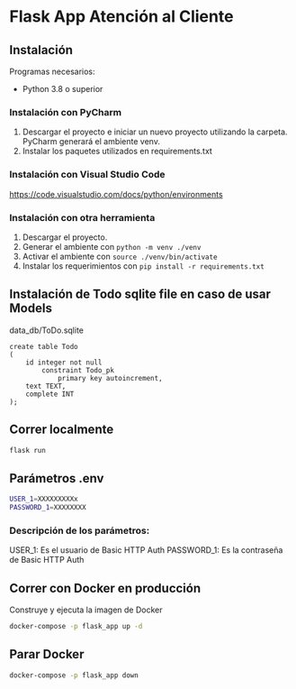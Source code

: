 # Flask App Atención al Cliente

## Instalación

Programas necesarios:

- Python 3.8 o superior

### Instalación con PyCharm

1. Descargar el proyecto e iniciar un nuevo proyecto utilizando la carpeta. PyCharm generará el ambiente venv.
2. Instalar los paquetes utilizados en requirements.txt

### Instalación con Visual Studio Code

https://code.visualstudio.com/docs/python/environments

### Instalación con otra herramienta

1. Descargar el proyecto.
2. Generar el ambiente con `python -m venv ./venv`
3. Activar el ambiente con `source ./venv/bin/activate`
4. Instalar los requerimientos con `pip install -r requirements.txt`


## Instalación de Todo sqlite file en caso de usar Models

data_db/ToDo.sqlite
```sqlite
create table Todo
(
    id integer not null
        constraint Todo_pk
            primary key autoincrement,
    text TEXT,
    complete INT
);
```
## Correr localmente
    
```bash
flask run
```


## Parámetros .env
 
```bash
USER_1=XXXXXXXXXx
PASSWORD_1=XXXXXXXX
```
### Descripción de los parámetros:
USER_1: Es el usuario de Basic HTTP Auth
PASSWORD_1: Es la contraseña de Basic HTTP Auth


## Correr con Docker en producción

Construye y ejecuta la imagen de Docker
```bash
docker-compose -p flask_app up -d
```

## Parar Docker

```bash
docker-compose -p flask_app down
```
